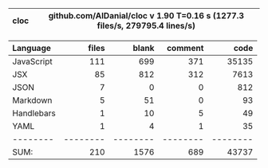 cloc|github.com/AlDanial/cloc v 1.90  T=0.16 s (1277.3 files/s, 279795.4 lines/s)
--- | ---

Language|files|blank|comment|code
:-------|-------:|-------:|-------:|-------:
JavaScript|111|699|371|35135
JSX|85|812|312|7613
JSON|7|0|0|812
Markdown|5|51|0|93
Handlebars|1|10|5|49
YAML|1|4|1|35
--------|--------|--------|--------|--------
SUM:|210|1576|689|43737
